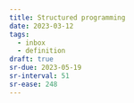 ```yaml
---
title: Structured programming
date: 2023-03-12
tags:
  - inbox
  - definition
draft: true
sr-due: 2023-05-19
sr-interval: 51
sr-ease: 248
---
```

